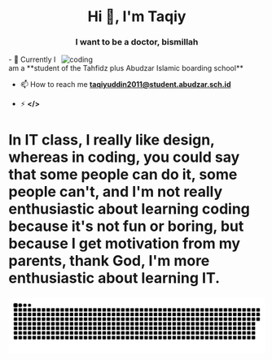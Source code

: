 <h1 align="center">Hi 👋, I'm Taqiy</h1>
<h3 align="center">I want to be a doctor, bismillah</h3>
<img align="right" src="https://abudzar.sch.id/images/abudzar/logo/logo.png" alt="coding" width="400">
- 🌱 Currently I am a **student of the Tahfidz plus Abudzar Islamic boarding school**



- 📫 How to reach me **taqiyuddin2011@student.abudzar.sch.id**

- ⚡ **</>**
<h1>In IT class, I really like design, whereas in coding, you could say that some people can do it, some people can't, and I'm not really enthusiastic about learning coding because it's not fun or boring, but because I get motivation from my parents, thank God, I'm more enthusiastic about learning IT.</h1>



###
<img src="https://raw.githubusercontent.com/MuhammadFirmanAzhary/MuhammadFirmanAzhary/output/snake.svg" alt="Snake animation" />


